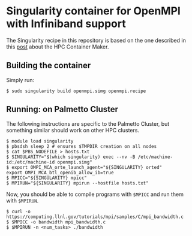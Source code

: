 # Singularity container for OpenMPI with Infiniband support

The Singularity recipe in this repository is based on the one described
in this [post](https://devblogs.nvidia.com/making-containers-easier-with-hpc-container-maker/)
about the HPC Container Maker.

## Building the container

Simply run:

```
$ sudo singularity build openmpi.simg openmpi.recipe
```

## Running: on Palmetto Cluster

The following instructions are specific to the Palmetto Cluster,
but something similar should work on other HPC clusters.

```
$ module load singularity
$ pbsdsh sleep 2 # ensures $TMPDIR creation on all nodes
$ cat $PBS_NODEFILE > hosts.txt
$ SINGULARITY="$(which singularity) exec --nv -B /etc/machine-id:/etc/machine-id openmpi.simg"
$ export OMPI_MCA_orte_launch_agent="${SINGULARITY} orted"
export OMPI_MCA_btl_openib_allow_ib=true
$ MPICC="${SINGULARITY} mpicc"
$ MPIRUN="${SINGULARITY} mpirun --hostfile hosts.txt"
```

Now, you should be able to compile programs with `$MPICC`
and run them with `$MPIRUN`.

```
$ curl -o https://computing.llnl.gov/tutorials/mpi/samples/C/mpi_bandwidth.c
$ $MPICC -o bandwidth mpi_bandwidth.c
$ $MPIRUN -n <num_tasks> ./bandwidth
```
